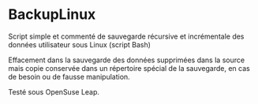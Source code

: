 # BackupLinux
Script simple et commenté de sauvegarde récursive et incrémentale des données utilisateur sous Linux (script Bash)

Effacement dans la sauvegarde des données supprimées dans la source mais copie conservée dans un répertoire spécial de la sauvegarde, en cas de besoin ou de fausse manipulation.

Testé sous OpenSuse Leap.
